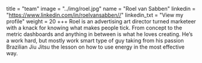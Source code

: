 title = "team"
image = "../img/roel.jpg" name = "Roel van Sabben"
linkedin = "https://www.linkedin.com/in/roelvansabben//" linkedin_txt = "View my profile"
weight = 20 +++ Roel is an advertising art director turned marketeer with a knack for knowing what makes people tick. From concept to the metric dashboards and anything in between is what he loves creating. He’s a work hard, but mostly work smart type of guy taking from his passion Brazilian Jiu Jitsu the lesson on how to use energy in the most effective way.
